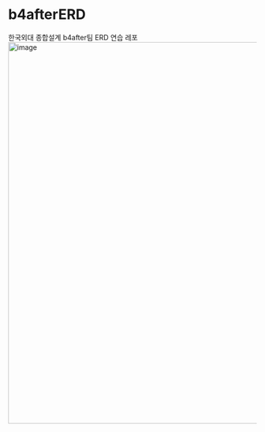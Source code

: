 # b4afterERD
한국외대 종합설계 b4after팀 ERD 연습 레포
<img width="773" alt="image" src="https://user-images.githubusercontent.com/102458609/232276834-fe199024-b182-4213-a310-0ae062304d1f.png">
